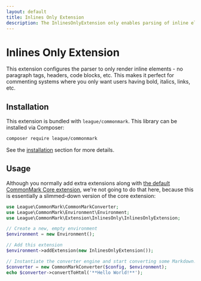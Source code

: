 ```yaml
---
layout: default
title: Inlines Only Extension
description: The InlinesOnlyExtension only enables parsing of inline elements
---
```


# Inlines Only Extension

This extension configures the parser to only render inline elements - no paragraph tags, headers, code blocks, etc.  This makes it perfect for commenting systems where you only want users having bold, italics, links, etc.

## Installation

This extension is bundled with `league/commonmark`. This library can be installed via Composer:

```bash
composer require league/commonmark
```

See the [installation](/2.0/installation/) section for more details.

## Usage

Although you normally add extra extensions along with [the default CommonMark Core extension](/2.0/extensions/commonmark/), we're not going to do that here, because this is essentially a slimmed-down version of the core extension:

```php
use League\CommonMark\CommonMarkConverter;
use League\CommonMark\Environment\Environment;
use League\CommonMark\Extension\InlinesOnly\InlinesOnlyExtension;

// Create a new, empty environment
$environment = new Environment();

// Add this extension
$environment->addExtension(new InlinesOnlyExtension());

// Instantiate the converter engine and start converting some Markdown!
$converter = new CommonMarkConverter($config, $environment);
echo $converter->convertToHtml('**Hello World!**');
```
